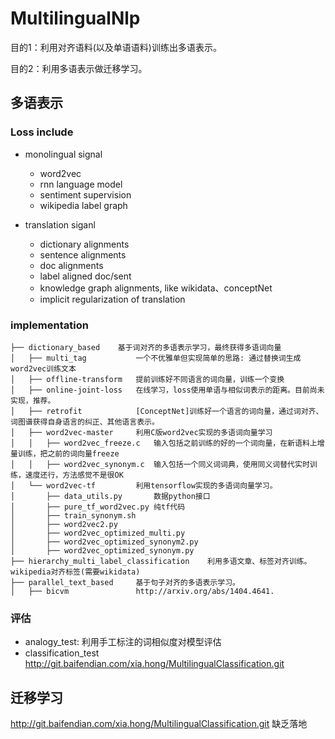 MultilingualNlp
===============
目的1：利用对齐语料(以及单语语料)训练出多语表示。

目的2：利用多语表示做迁移学习。

## 多语表示

### Loss include 
* monolingual signal
    * word2vec
    * rnn language model
    * sentiment supervision
    * wikipedia label graph

* translation siganl
    * dictionary alignments
    * sentence alignments
    * doc alignments
    * label aligned doc/sent
    * knowledge graph alignments, like wikidata、conceptNet
    * implicit regularization of translation

### implementation
```
├── dictionary_based    基于词对齐的多语表示学习，最终获得多语词向量
│   ├── multi_tag           一个不优雅单但实现简单的思路: 通过替换词生成word2vec训练文本
│   ├── offline-transform   提前训练好不同语言的词向量，训练一个变换 
│   ├── online-joint-loss   在线学习，loss使用单语与相似词表示的距离。目前尚未实现，推荐。 
│   ├── retrofit            [ConceptNet]训练好一个语言的词向量，通过词对齐、词图谱获得自身语言的纠正、其他语言表示。
│   ├── word2vec-master     利用C版word2vec实现的多语词向量学习
│   │   ├── word2vec_freeze.c   输入包括之前训练的好的一个词向量，在新语料上增量训练，把之前的词向量freeze
│   │   ├── word2vec_synonym.c  输入包括一个同义词词典，使用同义词替代实时训练，速度还行，方法感觉不是很OK
│   └── word2vec-tf         利用tensorflow实现的多语词向量学习。
│       ├── data_utils.py       数据python接口
│       ├── pure_tf_word2vec.py 纯tf代码
│       ├── train_synonym.sh
│       ├── word2vec2.py        
│       ├── word2vec_optimized_multi.py     
│       ├── word2vec_optimized_synonym2.py
│       ├── word2vec_optimized_synonym.py
├── hierarchy_multi_label_classification    利用多语文章、标签对齐训练。wikipedia对齐标签(需要wikidata)
├── parallel_text_based     基于句子对齐的多语表示学习。
│   ├── bicvm               http://arxiv.org/abs/1404.4641.
```

### 评估
* analogy_test:               利用手工标注的词相似度对模型评估
* classification_test         http://git.baifendian.com/xia.hong/MultilingualClassification.git 

## 迁移学习
http://git.baifendian.com/xia.hong/MultilingualClassification.git
缺乏落地
